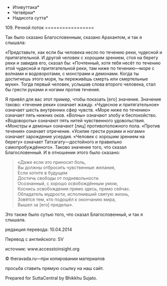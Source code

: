 * Итивуттака*
* Четвёрки*
* Надисота сутта*

109\. Речной поток
\=\=\=\=\=\=\=\=\=\=\=\=\=\=\=\=\=

Так было сказано Благословенным, сказано Арахантом, и так я слышала:

«Представьте, как если бы человека несло по течению реки, чудесной и притягательной\. И другой человек с хорошим зрением, стоя на берегу реки и завидев его, сказал бы: «Почтенный, хотя тебя несёт по течению этой чудесной и притягательной реки, там ниже по течению—море с волнами и водоворотами, с монстрами и демонами\. Когда ты достигнешь этого моря, ты переживёшь смерть или смертельные муки»\. Тогда первый человек, услышав слова второго человека, стал бы грести руками и ногами против течения\.

Я привёл для вас этот пример, чтобы показать \[его\] значение\. Значение таково: «течение реки» означает жажду\. «Чудесное и притягательное» означает шесть внутренних сфер чувств\. «Море ниже по течению» означает пять нижних оков\. «Волны» означают злобу и беспокойство\. «Водовороты» означают пять нитей чувственного удовольствия\. «Монстры и демоны» означают \[лиц\] противоположного пола\. «Против течения» означает отречение\. «Усилие грести руками и ногами» означает зарождение усердия\. «Человек с хорошим зрением на берегу» означает Татхагату—достойного и правильно самопробуждённого»\. Таково значение того, что сказал Благословенный\. И в отношении этого было сказано:

> «Даже если это приносит боль,  
> Вы должны отбросить чувственные желания,  
> Если хотите в будущем  
> Достичь свободы от подневольности\.  
> Осознанный, с хорошо освобождённым умом,  
> Коснись освобождения прямо здесь, прямо сейчас\.  
> Обладатель мудрости, исполнивший святую жизнь,  
> Зовётся тем, кто подошёл к окончанию мира,  
> Вышел за \[его\] пределы»\.

Это также было сутью того, что сказал Благословенный, и так я слышала\.

редакция перевода: 10\.04\.2014

Перевод с английского: SV

источник: www\.accesstoinsight\.org

© theravada\.ru—при копировании материалов

просьба ставить прямую ссылку на наш сайт\.

Prepared for SuttaCentral by Bhikkhu Sujato\.